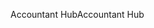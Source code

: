 <span data-ttu-id="a595d-101">Accountant Hub</span><span class="sxs-lookup"><span data-stu-id="a595d-101">Accountant Hub</span></span>
